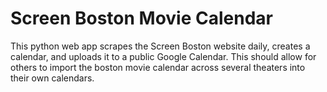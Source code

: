 # Screen Boston Movie Calendar
This python web app scrapes the Screen Boston website daily, creates a calendar, and uploads it to a public Google Calendar. This should allow for others to import the boston movie calendar across several theaters into their own calendars.
